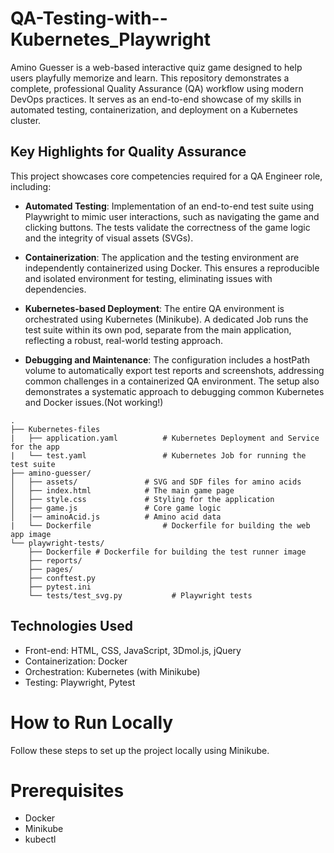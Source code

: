 # QA-Testing-with--Kubernetes_Playwright
Amino Guesser is a web-based interactive quiz game designed to help users playfully memorize and learn.  This repository demonstrates a complete, professional Quality Assurance (QA) workflow using modern DevOps practices. It serves as an end-to-end showcase of my skills in automated testing, containerization, and deployment on a Kubernetes cluster.

## Key Highlights for Quality Assurance
This project showcases core competencies required for a QA Engineer role, including:

- **Automated Testing**: Implementation of an end-to-end test suite using Playwright to mimic user interactions, such as navigating the game and clicking buttons. The tests validate the correctness of the game logic and the integrity of visual assets (SVGs).

- **Containerization**: The application and the testing environment are independently containerized using Docker. This ensures a reproducible and isolated environment for testing, eliminating issues with dependencies.

- **Kubernetes-based Deployment**: The entire QA environment is orchestrated using Kubernetes (Minikube). A dedicated Job runs the test suite within its own pod, separate from the main application, reflecting a robust, real-world testing approach.

- **Debugging and Maintenance**: The configuration includes a hostPath volume to automatically export test reports and screenshots, addressing common challenges in a containerized QA environment. The setup also demonstrates a systematic approach to debugging common Kubernetes and Docker issues.(Not working!)

```
.
├── Kubernetes-files
|   ├── application.yaml          # Kubernetes Deployment and Service for the app
|   └── test.yaml                 # Kubernetes Job for running the test suite
├── amino-guesser/
│   ├── assets/               # SVG and SDF files for amino acids
│   ├── index.html            # The main game page
│   ├── style.css             # Styling for the application
│   ├── game.js               # Core game logic
│   |── aminoAcid.js          # Amino acid data
|   └── Dockerfile                # Dockerfile for building the web app image
└── playwright-tests/
    ├── Dockerfile # Dockerfile for building the test runner image
    ├── reports/
    ├── pages/
    ├── conftest.py
    ├── pytest.ini
    └── tests/test_svg.py           # Playwright tests
```

## Technologies Used
- Front-end: HTML, CSS, JavaScript, 3Dmol.js, jQuery
- Containerization: Docker
- Orchestration: Kubernetes (with Minikube)
- Testing: Playwright, Pytest

# How to Run Locally
Follow these steps to set up the project locally using Minikube.

# Prerequisites
- Docker
- Minikube
- kubectl
